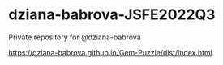 # dziana-babrova-JSFE2022Q3
Private repository for @dziana-babrova

https://dziana-babrova.github.io/Gem-Puzzle/dist/index.html
